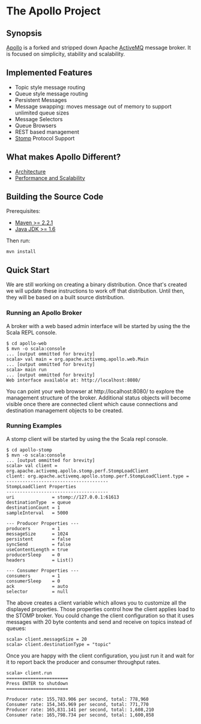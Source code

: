 # The Apollo Project

## Synopsis

[Apollo][] is a forked and stripped down Apache [ActiveMQ][] message
broker. It is focused on simplicity, stability and scalability.

[Apollo]:http://github.com/chirino/activemq-apollo
[ActiveMQ]:http://activemq.apache.org/

## Implemented Features

* Topic style message routing
* Queue style message routing
* Persistent Messages
* Message swapping: moves message out of memory to support unlimited
  queue sizes
* Message Selectors
* Queue Browsers
* REST based management
* [Stomp](http://stomp.github.com/) Protocol Support

## What makes Apollo Different?

* [Architecture](apollo-website/src/architecture.md)
* [Performance and Scalability](apollo-website/src/performance-scaling.md)

## Building the Source Code

Prerequisites:

* [Maven >= 2.2.1](http://maven.apache.org/download.html)
* [Java JDK >= 1.6](http://java.sun.com/javase/downloads/widget/jdk6.jsp)

Then run:

    mvn install

## Quick Start 

We are still working on creating a binary distribution. Once that's created
we will update these instructions to work off that distribution. Until then,
they will be based on a built source distribution.

### Running an Apollo Broker

A broker with a web based admin interface will be started by using the the
Scala REPL console.

    $ cd apollo-web
    $ mvn -o scala:console 
    ... [output ommitted for brevity]
    scala> val main = org.apache.activemq.apollo.web.Main
    ... [output ommitted for brevity]
    scala> main run
    ... [output ommitted for brevity]
    Web interface available at: http://localhost:8080/

You can point your web browser at http://localhost:8080/ to explore the
management structure of the broker. Additional status objects will become
visible once there are connected client which cause connections and
destination management objects to be created.

### Running Examples

A stomp client will be started by using the the Scala 
repl console.

    $ cd apollo-stomp
    $ mvn -o scala:console 
    ... [output ommitted for brevity]
    scala> val client = org.apache.activemq.apollo.stomp.perf.StompLoadClient                 
    client: org.apache.activemq.apollo.stomp.perf.StompLoadClient.type = 
    --------------------------------------
    StompLoadClient Properties
    --------------------------------------
    uri              = stomp://127.0.0.1:61613
    destinationType  = queue
    destinationCount = 1
    sampleInterval   = 5000

    --- Producer Properties ---
    producers        = 1
    messageSize      = 1024
    persistent       = false
    syncSend         = false
    useContentLength = true
    producerSleep    = 0
    headers          = List()

    --- Consumer Properties ---
    consumers        = 1
    consumerSleep    = 0
    ack              = auto
    selector         = null

The above creates a client variable which allows you to customize all the
displayed properties. Those properties control how the client applies load
to the STOMP broker.  You could change the client configuration so that
it uses messages with 20 byte contents and send and receive on topics instead
of queues:

    scala> client.messageSize = 20
    scala> client.destinationType = "topic"


Once you are happy with the client configuration, you just run it and wait
for it to report back the producer and consumer throughput rates.

    scala> client.run                                                        
    =======================
    Press ENTER to shutdown
    =======================

    Producer rate: 155,783.906 per second, total: 778,960
    Consumer rate: 154,345.969 per second, total: 771,770
    Producer rate: 165,831.141 per second, total: 1,608,210
    Consumer rate: 165,798.734 per second, total: 1,600,858


